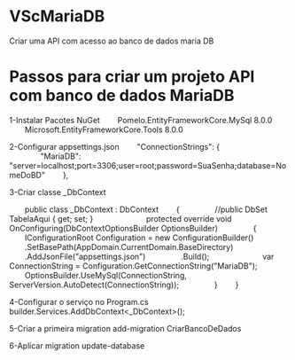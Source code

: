 # VScMariaDB
Criar uma API com acesso ao banco de dados maria DB

# Passos para criar um projeto API com banco de dados MariaDB
 
1-Instalar Pacotes NuGet
  Pomelo.EntityFrameworkCore.MySql 8.0.0
  Microsoft.EntityFrameworkCore.Tools 8.0.0
 
2-Configurar appsettings.json
  "ConnectionStrings": {
        "MariaDB": "server=localhost;port=3306;user=root;password=SuaSenha;database=NomeDoBD"
    },
 
3-Criar classe _DbContext
 
  public class _DbContext : DbContext
  {
        //public DbSet<TabelaAqui> TabelaAqui { get; set; }
  
        protected override void OnConfiguring(DbContextOptionsBuilder OptionsBuilder)
        {
            IConfigurationRoot Configuration = new ConfigurationBuilder()
               .SetBasePath(AppDomain.CurrentDomain.BaseDirectory)
               .AddJsonFile("appsettings.json")
            .Build();
  
            var ConnectionString = Configuration.GetConnectionString("MariaDB");
            OptionsBuilder.UseMySql(ConnectionString, ServerVersion.AutoDetect(ConnectionString));
        }
  }
 
 
4-Configurar o serviço no Program.cs
builder.Services.AddDbContext<_DbContext>();
 
5-Criar a primeira migration
add-migration CriarBancoDeDados
 
6-Aplicar migration
update-database
